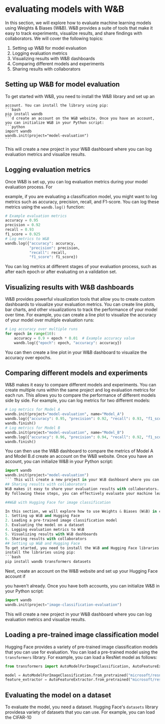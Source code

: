 # evaluating models with W&B
In this section, we will explore how to evaluate machine learning models using Weights & Biases (W&B). W&B provides a suite of tools that make it easy to track experiments, visualize results, and share findings with collaborators.  We will cover the following topics:
1. Setting up W&B for model evaluation
2. Logging evaluation metrics
3. Visualizing results with W&B dashboards
4. Comparing different models and experiments
5. Sharing results with collaborators
## Setting up W&B for model evaluation
To get started with W&B, you need to install the W&B library and set up an

    account. You can install the library using pip:
    ```bash
    pip install wandb
    ```d create an account on the W&B website. Once you have an account, you can initialize W&B in your Python script:
    ```python
    import wandb    
    wandb.init(project="model-evaluation")
    ```
This will create a new project in your W&B dashboard where you can log evaluation metrics and visualize results.
## Logging evaluation metrics
Once W&B is set up, you can log evaluation metrics during your model evaluation process. For

example, if you are evaluating a classification model, you might want to log metrics such as accuracy, precision, recall, and F1-score. You can log these metrics using the `wandb.log()` function:
```python
# Example evaluation metrics
accuracy = 0.95
precision = 0.92
recall = 0.93
f1_score = 0.925
# Log metrics to W&B
wandb.log({"accuracy": accuracy,
           "precision": precision,
           "recall": recall,
           "f1_score": f1_score})
```
You can log metrics at different stages of your evaluation process, such as after each epoch or after
evaluating on a validation set.
## Visualizing results with W&B dashboards
W&B provides powerful visualization tools that allow you to create custom dashboards to visualize your evaluation metrics.  You can create line plots, bar charts, and other visualizations to track the performance of your model over time. For example, you can create a line plot to visualize the accuracy of your model over multiple evaluation runs:
```python
# Log accuracy over multiple runs
for epoch in range(10):
    accuracy = 0.9 + epoch * 0.01  # Example accuracy value
    wandb.log({"epoch": epoch, "accuracy": accuracy})
```
You can then create a line plot in your W&B dashboard to visualize the accuracy over epochs.
## Comparing different models and experiments
W&B makes it easy to compare different models and experiments. You can create multiple runs within the same project and log evaluation metrics for each run. This allows you to compare the performance of different models side by side. For example, you can log metrics for two different models:
```python
# Log metrics for Model A
wandb.init(project="model-evaluation", name="Model_A")
wandb.log({"accuracy": 0.95, "precision": 0.92, "recall": 0.93, "f1_score": 0.925})
wandb.finish()
# Log metrics for Model B
wandb.init(project="model-evaluation", name="Model_B")
wandb.log({"accuracy": 0.96, "precision": 0.94, "recall": 0.92, "f1_score": 0.93})
wandb.finish()
```
You can then use the W&B dashboard to compare the metrics of Model A and Model B.d create an account on the W&B website. Once you have an account, you can initialize W&B in your Python script:
```python
import wandb    
wandb.init(project="model-evaluation")
``` This will create a new project in your W&B dashboard where you can log evaluation metrics and visualize results.    
## Sharing results with collaborators
W&B makes it easy to share your evaluation results with collaborators. You can share your W&B project link with others, allowing them to view your evaluation metrics and visualizations. You can also invite collaborators to your W&B project, giving them access to the project dashboard and the ability to log their own metrics. To invite collaborators, go to your W&B project dashboard, click on the "Settings" tab, and then click on "Invite Collaborators". You can enter the email addresses of your collaborators to send them an invitation.
By following these steps, you can effectively evaluate your machine learning models using W&B, track performance metrics, visualize results, compare different models, and share findings with your collaborators.      

##W&B with Hugging Face for image classification    

In this section, we will explore how to use Weights & Biases (W&B) in conjunction with Hugging Face for evaluating image classification models. Hugging Face provides a wide range of pre-trained models and tools that make it easy to build and evaluate machine learning models. We will cover the following topics:
1. Setting up W&B and Hugging Face
2. Loading a pre-trained image classification model
3. Evaluating the model on a dataset        
4. Logging evaluation metrics to W&B
5. Visualizing results with W&B dashboards
6. Sharing results with collaborators
## Setting up W&B and Hugging Face
To get started, you need to install the W&B and Hugging Face libraries. You can
install the libraries using pip:
```bash
pip install wandb transformers datasets
```
Next, create an account on the W&B website and set up your Hugging Face account if

you haven't already. Once you have both accounts, you can initialize W&B in your Python script:
```python
import wandb
wandb.init(project="image-classification-evaluation")
```
This will create a new project in your W&B dashboard where you can log evaluation metrics and visualize results.
## Loading a pre-trained image classification model
Hugging Face provides a variety of pre-trained image classification models that you can use for evaluation. You can load a pre-trained model using the `transformers` library. For example, you can load a ResNet model as follows:
```python
from transformers import AutoModelForImageClassification, AutoFeatureExtractor

model = AutoModelForImageClassification.from_pretrained("microsoft/resnet-50")
feature_extractor = AutoFeatureExtractor.from_pretrained("microsoft/resnet-50")
```
## Evaluating the model on a dataset
To evaluate the model, you need a dataset. Hugging Face's `datasets` library providesa variety of datasets that you can use. For example, you can load the CIFAR-10